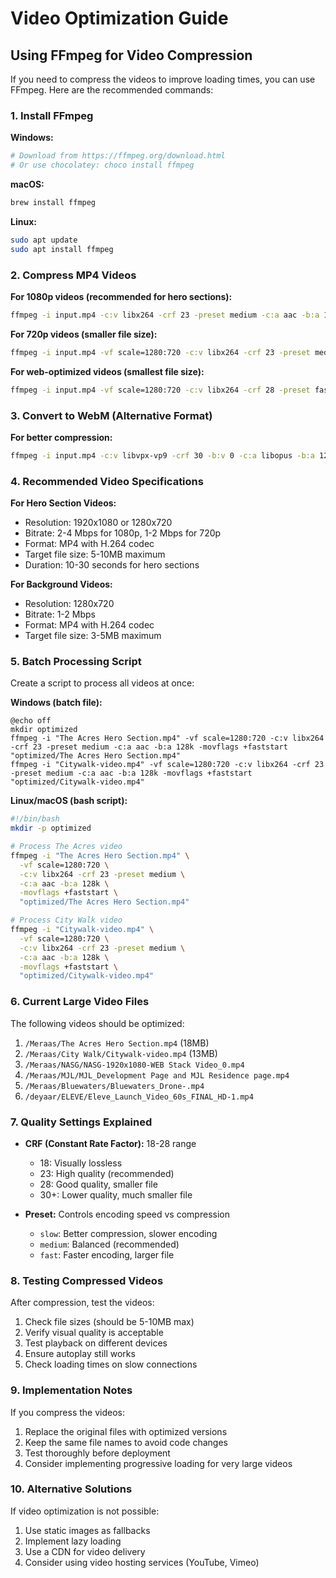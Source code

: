 # Video Optimization Guide

## Using FFmpeg for Video Compression

If you need to compress the videos to improve loading times, you can use FFmpeg. Here are the recommended commands:

### 1. Install FFmpeg
**Windows:**
```bash
# Download from https://ffmpeg.org/download.html
# Or use chocolatey: choco install ffmpeg
```

**macOS:**
```bash
brew install ffmpeg
```

**Linux:**
```bash
sudo apt update
sudo apt install ffmpeg
```

### 2. Compress MP4 Videos

**For 1080p videos (recommended for hero sections):**
```bash
ffmpeg -i input.mp4 -c:v libx264 -crf 23 -preset medium -c:a aac -b:a 128k -movflags +faststart output.mp4
```

**For 720p videos (smaller file size):**
```bash
ffmpeg -i input.mp4 -vf scale=1280:720 -c:v libx264 -crf 23 -preset medium -c:a aac -b:a 128k -movflags +faststart output.mp4
```

**For web-optimized videos (smallest file size):**
```bash
ffmpeg -i input.mp4 -vf scale=1280:720 -c:v libx264 -crf 28 -preset fast -c:a aac -b:a 96k -movflags +faststart output.mp4
```

### 3. Convert to WebM (Alternative Format)

**For better compression:**
```bash
ffmpeg -i input.mp4 -c:v libvpx-vp9 -crf 30 -b:v 0 -c:a libopus -b:a 128k output.webm
```

### 4. Recommended Video Specifications

**For Hero Section Videos:**
- Resolution: 1920x1080 or 1280x720
- Bitrate: 2-4 Mbps for 1080p, 1-2 Mbps for 720p
- Format: MP4 with H.264 codec
- Target file size: 5-10MB maximum
- Duration: 10-30 seconds for hero sections

**For Background Videos:**
- Resolution: 1280x720
- Bitrate: 1-2 Mbps
- Format: MP4 with H.264 codec
- Target file size: 3-5MB maximum

### 5. Batch Processing Script

Create a script to process all videos at once:

**Windows (batch file):**
```batch
@echo off
mkdir optimized
ffmpeg -i "The Acres Hero Section.mp4" -vf scale=1280:720 -c:v libx264 -crf 23 -preset medium -c:a aac -b:a 128k -movflags +faststart "optimized/The Acres Hero Section.mp4"
ffmpeg -i "Citywalk-video.mp4" -vf scale=1280:720 -c:v libx264 -crf 23 -preset medium -c:a aac -b:a 128k -movflags +faststart "optimized/Citywalk-video.mp4"
```

**Linux/macOS (bash script):**
```bash
#!/bin/bash
mkdir -p optimized

# Process The Acres video
ffmpeg -i "The Acres Hero Section.mp4" \
  -vf scale=1280:720 \
  -c:v libx264 -crf 23 -preset medium \
  -c:a aac -b:a 128k \
  -movflags +faststart \
  "optimized/The Acres Hero Section.mp4"

# Process City Walk video
ffmpeg -i "Citywalk-video.mp4" \
  -vf scale=1280:720 \
  -c:v libx264 -crf 23 -preset medium \
  -c:a aac -b:a 128k \
  -movflags +faststart \
  "optimized/Citywalk-video.mp4"
```

### 6. Current Large Video Files

The following videos should be optimized:

1. `/Meraas/The Acres Hero Section.mp4` (18MB)
2. `/Meraas/City Walk/Citywalk-video.mp4` (13MB)
3. `/Meraas/NASG/NASG-1920x1080-WEB Stack Video_0.mp4`
4. `/Meraas/MJL/MJL_Development Page and MJL Residence page.mp4`
5. `/Meraas/Bluewaters/Bluewaters_Drone-.mp4`
6. `/deyaar/ELEVE/Eleve_Launch_Video_60s_FINAL_HD-1.mp4`

### 7. Quality Settings Explained

- **CRF (Constant Rate Factor):** 18-28 range
  - 18: Visually lossless
  - 23: High quality (recommended)
  - 28: Good quality, smaller file
  - 30+: Lower quality, much smaller file

- **Preset:** Controls encoding speed vs compression
  - `slow`: Better compression, slower encoding
  - `medium`: Balanced (recommended)
  - `fast`: Faster encoding, larger file

### 8. Testing Compressed Videos

After compression, test the videos:
1. Check file sizes (should be 5-10MB max)
2. Verify visual quality is acceptable
3. Test playback on different devices
4. Ensure autoplay still works
5. Check loading times on slow connections

### 9. Implementation Notes

If you compress the videos:
1. Replace the original files with optimized versions
2. Keep the same file names to avoid code changes
3. Test thoroughly before deployment
4. Consider implementing progressive loading for very large videos

### 10. Alternative Solutions

If video optimization is not possible:
1. Use static images as fallbacks
2. Implement lazy loading
3. Use a CDN for video delivery
4. Consider using video hosting services (YouTube, Vimeo) 
